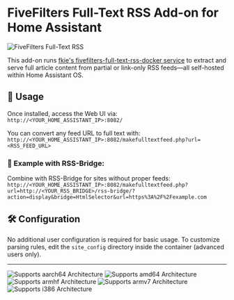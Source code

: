 # FiveFilters Full-Text RSS Add-on for Home Assistant

![FiveFilters Full-Text RSS](https://raw.githubusercontent.com/christopherjnash/home-assistant-addons/main/fiverfilters_fulltextress/logo.png)

This add-on runs [fkie's fivefilters-full-text-rss-docker service](https://github.com/heussd/fivefilters-full-text-rss-docker) to extract and serve full article content from partial or link-only RSS feeds—all self-hosted within Home Assistant OS.

## 🔗 Usage

Once installed, access the Web UI via:  
`http://<YOUR_HOME_ASSISTANT_IP>:8082/`

You can convert any feed URL to full text with: 
`http://<YOUR_HOME_ASSISTANT_IP>:8082/makefulltextfeed.php?url=<RSS_FEED_URL>`


### 🧪 Example with RSS-Bridge:

Combine with RSS-Bridge for sites without proper feeds:
`http://<YOUR_HOME_ASSISTANT_IP>:8082/makefulltextfeed.php?url=http://<YOUR_RSS_BRIDGE>/rss-bridge/?action=display&bridge=HtmlSelector&url=https%3A%2F%2Fexample.com`

## 🛠️ Configuration

No additional user configuration is required for basic usage. To customize parsing rules, edit the `site_config` directory inside the container (advanced users only).

---

![Supports aarch64 Architecture][aarch64-shield]
![Supports amd64 Architecture][amd64-shield]
![Supports armhf Architecture][armhf-shield]
![Supports armv7 Architecture][armv7-shield]
![Supports i386 Architecture][i386-shield]

[aarch64-shield]: https://img.shields.io/badge/aarch64-yes-green.svg
[amd64-shield]: https://img.shields.io/badge/amd64-yes-green.svg
[armhf-shield]: https://img.shields.io/badge/armhf-yes-green.svg
[armv7-shield]: https://img.shields.io/badge/armv7-yes-green.svg
[i386-shield]: https://img.shields.io/badge/i386-yes-green.svg